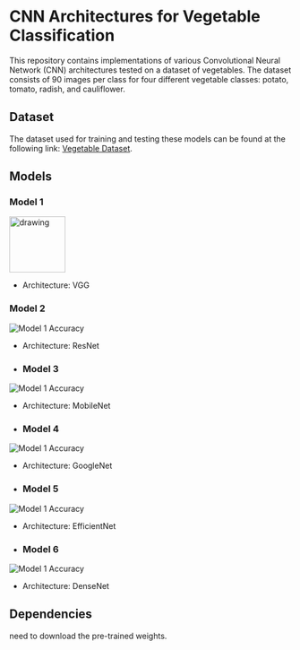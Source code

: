 # CNN Architectures for Vegetable Classification

This repository contains implementations of various Convolutional Neural Network (CNN) architectures tested on a dataset of vegetables. The dataset consists of 90 images per class for four different vegetable classes: potato, tomato, radish, and cauliflower.

## Dataset
The dataset used for training and testing these models can be found at the following link: [Vegetable Dataset](https://www.kaggle.com/datasets/misrakahmed/vegetable-image-dataset).

## Models

### Model 1

<img src="https://github.com/zetro-malik/CNN-architectures/blob/master/VGG/Untitled.png" alt="drawing" width="100"/>

- Architecture: VGG

### Model 2
![Model 1 Accuracy](https://github.com/zetro-malik/CNN-architectures/blob/master/ResNet/Untitled.png)

- Architecture: ResNet
  
- ### Model 3
![Model 1 Accuracy](https://github.com/zetro-malik/CNN-architectures/blob/master/MobileNet/Untitled.png)

- Architecture: MobileNet
  
- ### Model 4
![Model 1 Accuracy](https://github.com/zetro-malik/CNN-architectures/blob/master/GoogleNet/Untitled.png)

- Architecture: GoogleNet
  
- ### Model 5
![Model 1 Accuracy](https://github.com/zetro-malik/CNN-architectures/blob/master/EfficientNet/Untitled.png)

- Architecture: EfficientNet
  
- ### Model 6
![Model 1 Accuracy](https://github.com/zetro-malik/CNN-architectures/blob/master/DenseNet/Untitled.png)

- Architecture: DenseNet

## Dependencies

need to download the pre-trained weights.


